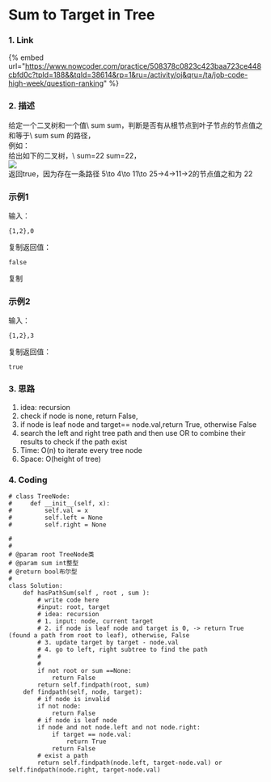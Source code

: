 # Sum to Target in Tree

### 1. Link

{% embed url="https://www.nowcoder.com/practice/508378c0823c423baa723ce448cbfd0c?tpId=188&&tqId=38614&rp=1&ru=/activity/oj&qru=/ta/job-code-high-week/question-ranking" %}



### 2. 描述

给定一个二叉树和一个值\ sum sum，判断是否有从根节点到叶子节点的节点值之和等于\ sum sum 的路径，  
例如：  
给出如下的二叉树，\ sum=22 sum=22，  
![](https://uploadfiles.nowcoder.com/images/20200807/999991351_1596786493913_8BFB3E9513755565DC67D86744BB6159)  
返回true，因为存在一条路径 5\to 4\to 11\to 25→4→11→2的节点值之和为 22  


### 示例1

输入：

```text
{1,2},0
```

复制返回值：

```text
false
```

复制

### 示例2

输入：

```text
{1,2},3
```

复制返回值：

```text
true
```



### 3. 思路

1. idea: recursion
2. check if node is none, return False, 
3.  if node is leaf node and target== node.val,return True, otherwise False
4. search the left and right tree path and then use OR to combine their results to check if the path exist
5. Time: O\(n\) to iterate every tree node
6. Space: O\(height of tree\)

### 4. Coding

```text
# class TreeNode:
#     def __init__(self, x):
#         self.val = x
#         self.left = None
#         self.right = None

#
# 
# @param root TreeNode类 
# @param sum int整型 
# @return bool布尔型
#
class Solution:
    def hasPathSum(self , root , sum ):
        # write code here
        #input: root, target
        # idea: recursion
        # 1. input: node, current target
        # 2. if node is leaf node and target is 0, -> return True (found a path from root to leaf), otherwise, False
        # 3. update target by target - node.val
        # 4. go to left, right subtree to find the path
        #
        #
        if not root or sum ==None:
            return False
        return self.findpath(root, sum)
    def findpath(self, node, target):
        # if node is invalid
        if not node:
            return False
        # if node is leaf node
        if node and not node.left and not node.right:
            if target == node.val:
                return True
            return False
        # exist a path
        return self.findpath(node.left, target-node.val) or self.findpath(node.right, target-node.val)
    
    
    
        
```







